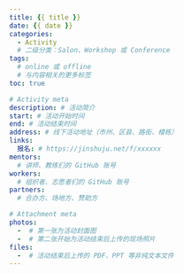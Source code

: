 ```yaml
---
title: {{ title }}
date: {{ date }}
categories:
  - Activity
  # 二级分类：Salon、Workshop 或 Conference
tags:
  # online 或 offline
  # 与内容相关的更多标签
toc: true

# Activity meta
description: # 活动简介
start: # 活动开始时间
end: # 活动结束时间
address: # 线下活动地址（市州、区县、路街、楼栋）
links:
  报名: # https://jinshuju.net/f/xxxxxx
mentors:
  # 讲师、教练们的 GitHub 账号
workers:
  # 组织者、志愿者们的 GitHub 账号
partners:
  # 合办方、场地方、赞助方

# Attachment meta
photos:
  -  # 第一张为活动封面图
  -  # 第二张开始为活动结束后上传的现场照片
files:
  -  # 活动结束后上传的 PDF、PPT 等非纯文本文件
---
```

